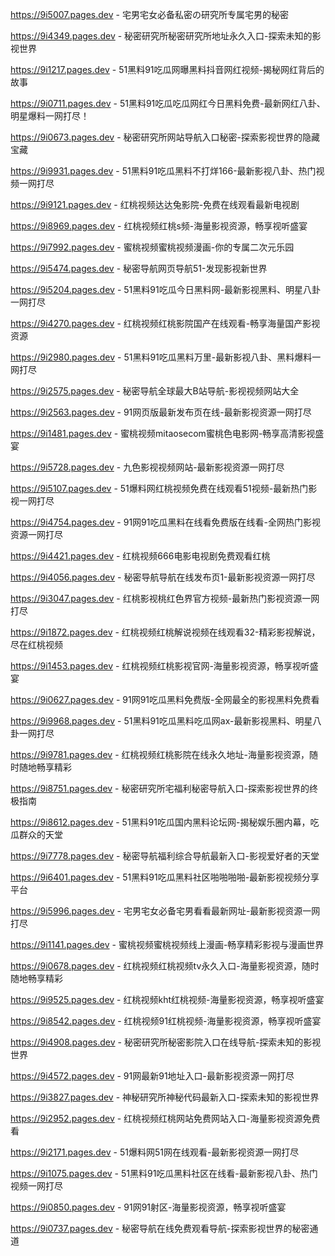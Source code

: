 
https://9i5007.pages.dev - 宅男宅女必备私密の研究所专属宅男的秘密

https://9i4349.pages.dev - 秘密研究所秘密研究所地址永久入口-探索未知的影视世界

https://9i1217.pages.dev - 51黑料91吃瓜网曝黑料抖音网红视频-揭秘网红背后的故事

https://9i0711.pages.dev - 51黑料91吃瓜吃瓜网红今日黑料免费-最新网红八卦、明星爆料一网打尽！

https://9i0673.pages.dev - 秘密研究所网站导航入口秘密-探索影视世界的隐藏宝藏

https://9i9931.pages.dev - 51黑料91吃瓜黑料不打烊166-最新影视八卦、热门视频一网打尽

https://9i9121.pages.dev - 红桃视频达达兔影院-免费在线观看最新电视剧

https://9i8969.pages.dev - 红桃视频红桃s频-海量影视资源，畅享视听盛宴

https://9i7992.pages.dev - 蜜桃视频蜜桃视频漫画-你的专属二次元乐园

https://9i5474.pages.dev - 秘密导航网页导航51-发现影视新世界

https://9i5204.pages.dev - 51黑料91吃瓜今日黑料网-最新影视黑料、明星八卦一网打尽

https://9i4270.pages.dev - 红桃视频红桃影院国产在线观看-畅享海量国产影视资源

https://9i2980.pages.dev - 51黑料91吃瓜黑料万里-最新影视八卦、黑料爆料一网打尽

https://9i2575.pages.dev - 秘密导航全球最大B站导航-影视视频网站大全

https://9i2563.pages.dev - 91网页版最新发布页在线-最新影视资源一网打尽

https://9i1481.pages.dev - 蜜桃视频mitaosecom蜜桃色电影网-畅享高清影视盛宴

https://9i5728.pages.dev - 九色影视视频网站-最新影视资源一网打尽

https://9i5107.pages.dev - 51爆料网红桃视频免费在线观看51视频-最新热门影视一网打尽

https://9i4754.pages.dev - 91网91吃瓜黑料在线看免费版在线看-全网热门影视资源一网打尽

https://9i4421.pages.dev - 红桃视频666电影电视剧免费观看红桃

https://9i4056.pages.dev - 秘密导航导航在线发布页1-最新影视资源一网打尽

https://9i3047.pages.dev - 红桃影视桃红色界官方视频-最新热门影视资源一网打尽

https://9i1872.pages.dev - 红桃视频红桃解说视频在线观看32-精彩影视解说，尽在红桃视频

https://9i1453.pages.dev - 红桃视频红桃影视官网-海量影视资源，畅享视听盛宴

https://9i0627.pages.dev - 91网91吃瓜黑料免费版-全网最全的影视黑料免费看

https://9i9968.pages.dev - 51黑料91吃瓜黑料吃瓜网ax-最新影视黑料、明星八卦一网打尽

https://9i9781.pages.dev - 红桃视频红桃影院在线永久地址-海量影视资源，随时随地畅享精彩

https://9i8751.pages.dev - 秘密研究所宅福利秘密导航入口-探索影视世界的终极指南

https://9i8612.pages.dev - 51黑料91吃瓜国内黑料论坛网-揭秘娱乐圈内幕，吃瓜群众的天堂

https://9i7778.pages.dev - 秘密导航福利综合导航最新入口-影视爱好者的天堂

https://9i6401.pages.dev - 51黑料91吃瓜黑料社区啪啪啪啪-最新影视视频分享平台

https://9i5996.pages.dev - 宅男宅女必备宅男看看最新网址-最新影视资源一网打尽

https://9i1141.pages.dev - 蜜桃视频蜜桃视频线上漫画-畅享精彩影视与漫画世界

https://9i0678.pages.dev - 红桃视频红桃视频tv永久入口-海量影视资源，随时随地畅享精彩

https://9i9525.pages.dev - 红桃视频kht红桃视频-海量影视资源，畅享视听盛宴

https://9i8542.pages.dev - 红桃视频91红桃视频-海量影视资源，畅享视听盛宴

https://9i4908.pages.dev - 秘密研究所秘密影院入口在线导航-探索未知的影视世界

https://9i4572.pages.dev - 91网最新91地址入口-最新影视资源一网打尽

https://9i3827.pages.dev - 神秘研究所神秘代码最新入口-探索未知的影视世界

https://9i2952.pages.dev - 红桃视频红桃网站免费网站入口-海量影视资源免费看

https://9i2171.pages.dev - 51爆料网51网在线观看-最新影视资源一网打尽

https://9i1075.pages.dev - 51黑料91吃瓜黑料社区在线看-最新影视八卦、热门视频一网打尽

https://9i0850.pages.dev - 91网91射区-海量影视资源，畅享视听盛宴

https://9i0737.pages.dev - 秘密导航在线免费观看导航-探索影视世界的秘密通道
